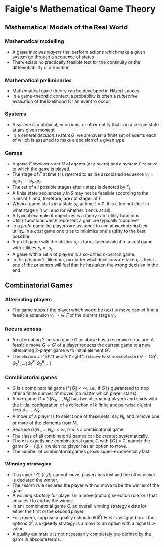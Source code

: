 #  Faigle's Mathematical Game Theory

## Mathematical Models of the Real World

### Mathematical modelling

- A game involves *players* that perform actions which make a given system go through a sequence of states.
- There exists no practically feasible test for the continuity or the differentiability of a function!

### Mathematical preliminaries

-  Mathematical game theory can be developed in Hiblert spaces.
-  In a game-theoretic context, a probability is often a *subjective* evaluation of the likelihood for an event to occur.

### Systems

- A *system* is a physical, economic, or other entity that is in a certain state at any given moment.
- In a general *decision system* $G$, we are given a finite set of agents each of which is assumed to make a decision of a given type.

### Games

- A game $Γ$ involves a set $N$ of agents (or players) and a system $S$ relative to which the game is played.
- The stage of $Γ$ at time $t$ is referred to as the associated sequence $γ_t = σ_0 σ_1 ··· σ_{t–1} σ_t$.
- The set of all possible stages after $t$ steps is denoted by $Γ_t$.
- A finite state sequences $γ$ in $S$ may not be feasible according to the rules of $Γ$ and, therefore, are not stages of $Γ$.
- When a game starts in a state $σ_0$ at time $t = 0$, it is often not clear in what stage $γ$ it will end (or whether it ends at all).
- A typical example of objectives is a family $U$ of utility functions.
- Utility functions which represent a gain are typically "concave".
- In a *profit* game the players are assumed to aim at maximizing their utility. In a *cost* game one tries to minimize one's utility to the best possible.
- A profit game with the utilities $u_i$ is formally equivalent to a cost game with utilities $c_i = –u_i$.
- A game with a set $n$ of players is a so-called $n$-person game.
- In the prisoner's dilemma, no matter what decisions are taken, at least one of the prisoners will feel that he has taken the wrong decision in the end.

## Combinatorial Games

### Alternating players

- The game stops if the player which would be next to move cannot find a feasible extension $γ_{t+1} ∈ Γ$ of the current stage $γ_t$.

### Recursiveness

- An alternating 2-person game $G$ as above has a recursive structure: A feasible move $G → G'$ of a player reduces the current game to a new alternating 2-player game with initial element $G'$.
- The players $L$ ("left") and $R$ ("right") relative to $G$ is denoted as $G = \{G_1^L,G_2^L,...\|G_1^R,G_2^R,...\}$.

### Combinatorial games

- $G$ is a combinatorial game if $\|G\| < \infty$, i.e., if $G$ is guaranteed to stop after a finite number of moves (no matter which player starts).
- A *nim* game $G = G(N_1,...,N_k)$ has two alternating players and starts with the initial configuration of a collection of k finite and pairwise disjoint sets $N_1,...,N_k$.
- A move of a player is to select one of these sets, say $N_j$, and remove one or more of the elements from $N_j$.
- Because $G(N_1,...,N_k) < \infty$, nim is a combinatorial game.
- The class of all combinatorial games can be created systematically.
- There is exactly one combinatorial game $G$ with $\|G\| = 0$, namely the game $G = \{.\|.\}$ in which no player has an option to move.
- The number of combinatorial games grows super-exponentially fast.

### Winning strategies

- If a player $i ∈ \{L,R\}$ cannot move, player $i$ has lost and the other player is declared the winner.
- The *misère* rule declares the player with no move to be the winner of the game.
- A *winning strategy* for player $i$ is a move (option) selection rule for $i$ that ensures $i$ to end as the winner.
- In any combinatorial game $G$, an overall winning strategy exists for either the first or the second player.
- For player $i$, suppose a quality estimate $υ(G^i) ∈ ℝ$ is assigned to all the options $G^i$, a $υ$-greedy strategy is a move to an option with a highest $υ$-value.
- A quality estimate $υ$ is not necessarily completely pre-defined by the game in absolute terms.
